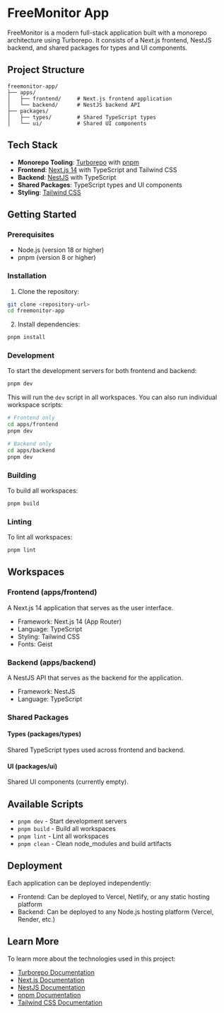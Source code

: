 # FreeMonitor App

FreeMonitor is a modern full-stack application built with a monorepo architecture using Turborepo. It consists of a Next.js frontend, NestJS backend, and shared packages for types and UI components.

## Project Structure

```
freemonitor-app/
├── apps/
│   ├── frontend/     # Next.js frontend application
│   └── backend/      # NestJS backend API
├── packages/
│   ├── types/        # Shared TypeScript types
│   └── ui/           # Shared UI components
```

## Tech Stack

- **Monorepo Tooling**: [Turborepo](https://turbo.build/repo) with [pnpm](https://pnpm.io/)
- **Frontend**: [Next.js 14](https://nextjs.org/) with TypeScript and Tailwind CSS
- **Backend**: [NestJS](https://nestjs.com/) with TypeScript
- **Shared Packages**: TypeScript types and UI components
- **Styling**: [Tailwind CSS](https://tailwindcss.com/)

## Getting Started

### Prerequisites

- Node.js (version 18 or higher)
- pnpm (version 8 or higher)

### Installation

1. Clone the repository:
```bash
git clone <repository-url>
cd freemonitor-app
```

2. Install dependencies:
```bash
pnpm install
```

### Development

To start the development servers for both frontend and backend:

```bash
pnpm dev
```

This will run the `dev` script in all workspaces. You can also run individual workspace scripts:

```bash
# Frontend only
cd apps/frontend
pnpm dev

# Backend only
cd apps/backend
pnpm dev
```

### Building

To build all workspaces:

```bash
pnpm build
```

### Linting

To lint all workspaces:

```bash
pnpm lint
```

## Workspaces

### Frontend (apps/frontend)

A Next.js 14 application that serves as the user interface.

- Framework: Next.js 14 (App Router)
- Language: TypeScript
- Styling: Tailwind CSS
- Fonts: Geist

### Backend (apps/backend)

A NestJS API that serves as the backend for the application.

- Framework: NestJS
- Language: TypeScript

### Shared Packages

#### Types (packages/types)

Shared TypeScript types used across frontend and backend.

#### UI (packages/ui)

Shared UI components (currently empty).

## Available Scripts

- `pnpm dev` - Start development servers
- `pnpm build` - Build all workspaces
- `pnpm lint` - Lint all workspaces
- `pnpm clean` - Clean node_modules and build artifacts

## Deployment

Each application can be deployed independently:

- Frontend: Can be deployed to Vercel, Netlify, or any static hosting platform
- Backend: Can be deployed to any Node.js hosting platform (Vercel, Render, etc.)

## Learn More

To learn more about the technologies used in this project:

- [Turborepo Documentation](https://turbo.build/repo/docs)
- [Next.js Documentation](https://nextjs.org/docs)
- [NestJS Documentation](https://docs.nestjs.com/)
- [pnpm Documentation](https://pnpm.io/motivation)
- [Tailwind CSS Documentation](https://tailwindcss.com/docs)